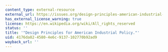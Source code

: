 ```yaml
---
content_type: external-resource
external_url: https://issues.org/design-principles-american-industrial-policy-schrank/
has_external_license_warning: true
license: https://en.wikipedia.org/wiki/All_rights_reserved
status: ''
title: '"Design Principles for American Industrial Policy."'
uid: 4176da82-4580-4e6c-9137-102770b92ad9
wayback_url: ''
---
```

